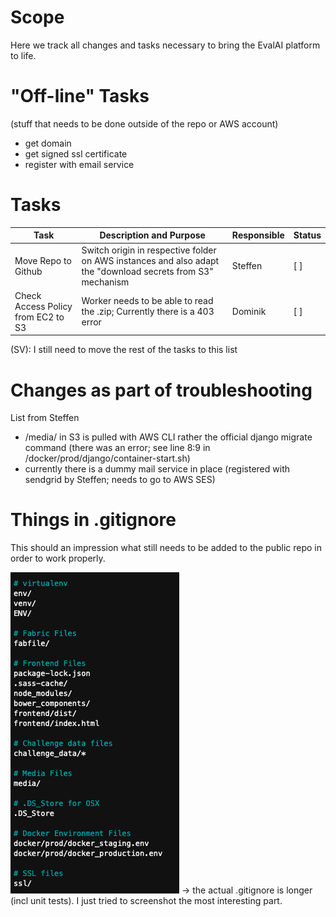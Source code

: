 # Scope
Here we track all changes and tasks necessary to bring the EvalAI platform to life.

# "Off-line" Tasks
(stuff that needs to be done outside of the repo or AWS account)
- get domain
- get signed ssl certificate
- register with email service

# Tasks
| Task | Description and Purpose | Responsible | Status |
|--|--|--|--|
| Move Repo to Github | Switch origin in respective folder on AWS instances and also adapt the "download secrets from S3" mechanism | Steffen | [ ] |
| Check Access Policy from EC2 to S3| Worker needs to be able to read the .zip; Currently there is a 403 error | Dominik | [ ] |
(SV): I still need to move the rest of the tasks to this list

# Changes as part of troubleshooting

List from Steffen
- /media/ in S3 is pulled with AWS CLI rather the official django migrate command (there was an error; see line 8:9 in /docker/prod/django/container-start.sh)
- currently there is a dummy mail service in place (registered with sendgrid by Steffen; needs to go to AWS SES)


# Things in .gitignore
This should an impression what still needs to be added to the public repo in order to work properly.

![image.png](/.attachments/image-4dfade01-5c15-4009-8663-104dd054f380.png)
-> the actual .gitignore is longer (incl unit tests). I just tried to screenshot the most interesting part.